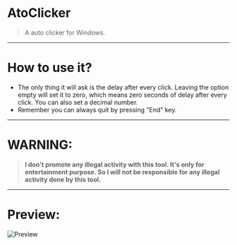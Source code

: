 # AtoClicker
> A auto clicker for Windows.
***
# How to use it?
* The only thing it will ask is the delay after every click. Leaving the option empty will set it to zero, which means zero seconds of delay after every click. You can also set a decimal number.
* Remember you can always quit by pressing "End" key.
***
# WARNING: 
> **I don't promote any illegal activity with this tool. It's only for entertainment purpose. So I will not be responsible for any illegal activity done by this tool.**
***
# Preview:
![Preview](https://user-images.githubusercontent.com/73626726/113451957-e95f4300-9424-11eb-87e0-c5d8f355cab6.PNG)
